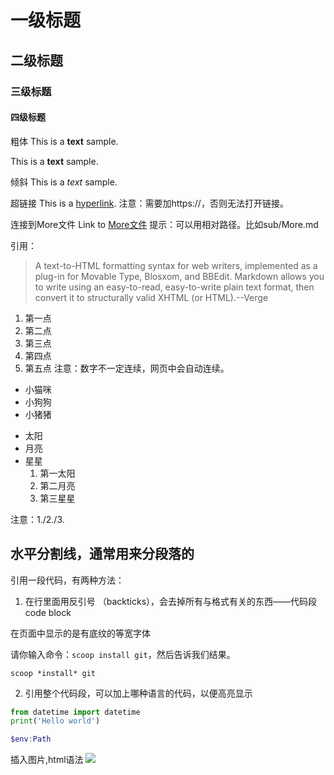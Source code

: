 # 一级标题

## 二级标题

### 三级标题

#### 四级标题

粗体
This is a **text** sample.

This is a  __text__ sample.

倾斜
This is a *text* sample.

超链接
This is a [hyperlink](https://github.com).
注意：需要加https://，否则无法打开链接。

连接到More文件
Link to [More文件](More.md)
提示：可以用相对路径。比如sub/More.md

引用：
>A text-to-HTML formatting syntax for web writers, implemented as a plug-in for Movable Type, Blosxom, and BBEdit. Markdown allows you to write using an easy-to-read, easy-to-write plain text format, then convert it to structurally valid XHTML (or HTML).--Verge

1. 第一点
2. 第二点
3. 第三点
2. 第四点
6. 第五点
注意：数字不一定连续，网页中会自动连续。

* 小猫咪
* 小狗狗
* 小猪猪
- 太阳
- 月亮
- 星星
    1. 第一太阳
    2. 第二月亮
    3. 第三星星

注意：1./2./3. 

水平分割线，通常用来分段落的
---

引用一段代码，有两种方法：
1. 在行里面用反引号 （backticks），会去掉所有与格式有关的东西——代码段code block

在页面中显示的是有底纹的等宽字体

请你输入命令：`scoop install git`，然后告诉我们结果。

`scoop *install* git`

2. 引用整个代码段，可以加上哪种语言的代码，以便高亮显示
```python
from datetime import datetime
print('Hello world')
```

```powershell 输出环境中Path变量
$env:Path
```

插入图片,html语法
<img src="file:///C:/Users/Administrator.000/code/remote.png">




